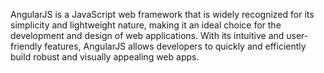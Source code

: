 AngularJS is a JavaScript web framework that is widely recognized for its simplicity and lightweight nature, making it an ideal choice for the development and design of web applications. With its intuitive and user-friendly features, AngularJS allows developers to quickly and efficiently build robust and visually appealing web apps.
